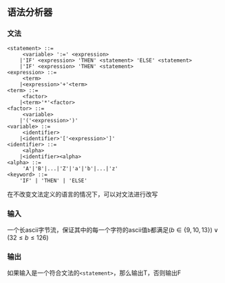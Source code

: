 ## 语法分析器

### 文法

```
<statement> ::=
     <variable> ':=' <expression>
    |'IF' <expression> 'THEN' <statement> 'ELSE' <statement>
    |'IF' <expression> 'THEN' <statement>
<expression> ::=
     <term>
    |<expression>'+'<term>
<term> ::=
     <factor>
    |<term>'*'<factor>
<factor> ::=
     <variable>
    |'('<expression>')'
<variable> ::=
     <identifier>
    |<identifier>'['<expression>']'
<identifier> ::=
     <alpha>
    |<identifier><alpha>
<alpha> ::=
     'A'|'B'|...|'Z'|'a'|'b'|...|'z'
<keyword> ::=
    'IF' | 'THEN' | 'ELSE'
```

在不改变文法定义的语言的情况下，可以对文法进行改写

### 输入

一个长ascii字节流，保证其中的每一个字符的ascii值`b`都满足$(b \in \{9,10,13\}) \lor (32 \le b \le 126)$

### 输出

如果输入是一个符合文法的`<statement>`，那么输出T，否则输出F